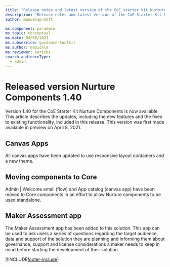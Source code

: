 ```yaml
---
title: "Release notes and latest version of the CoE starter kit Nurture Components 1.40 | MicrosoftDocs"
description: "Release notes and latest version of the CoE Starter Kit Nurture Components 1.40."
author: manuelap-msft

ms.component: pa-admin
ms.topic: conceptual
ms.date: 04/08/2021
ms.subservice: guidance-toolkit
ms.author: mapichle
ms.reviewer: sericks
search.audienceType: 
  - admin
---
```


# Released version Nurture Components 1.40

Version 1.40 for the CoE Starter Kit Nurture Components is now available. This article describes the updates, including the new features and the fixes to existing functionality, included in this release. This version was first made available in preview on April 8, 2021.

## Canvas Apps

All canvas apps have been updated to use responsive layout containers and a new theme.

## Moving components to Core

Admin | Welcome email (flow) and App catalog (canvas app) have been moved to Core components in an effort to allow Nurture components to be used standalone.

## Maker Assessment app

The Maker Assessment app has been added to this solution. This app can be used to ask users a series of questions regarding the target audience, data and support of the solution they are planning and informing them about governance, support and license considerations a maker needs to keep in mind before starting the development of their solution.

[!INCLUDE[footer-include](../../../includes/footer-banner.md)]
